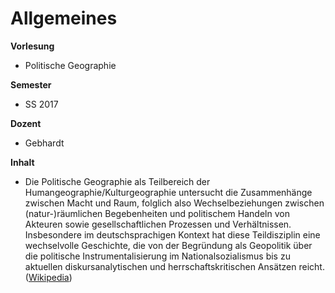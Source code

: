 # Allgemeines

**Vorlesung**

- Politische Geographie


**Semester**

- SS 2017


**Dozent**

- Gebhardt


**Inhalt**

- Die Politische Geographie als Teilbereich der Humangeographie/Kulturgeographie untersucht die Zusammenhänge zwischen Macht und Raum, folglich also Wechselbeziehungen zwischen (natur-)räumlichen Begebenheiten und politischem Handeln von Akteuren sowie gesellschaftlichen Prozessen und Verhältnissen. Insbesondere im deutschsprachigen Kontext hat diese Teildisziplin eine wechselvolle Geschichte, die von der Begründung als Geopolitik über die politische Instrumentalisierung im Nationalsozialismus bis zu aktuellen diskursanalytischen und herrschaftskritischen Ansätzen reicht. ([Wikipedia](https://de.wikipedia.org/wiki/Politische_Geographie))
